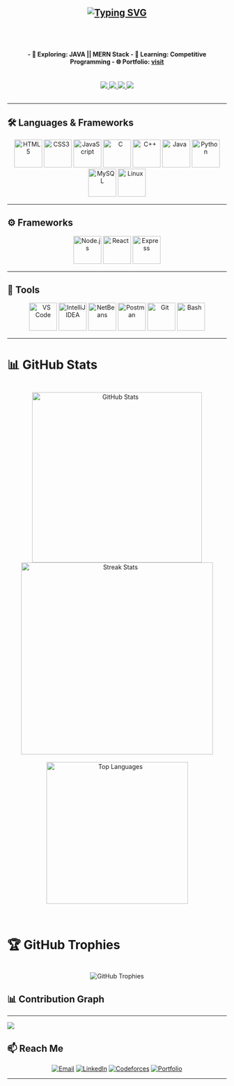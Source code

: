<h2 align="center">
 <a href="https://git.io/typing-svg"><img src="https://readme-typing-svg.herokuapp.com?font=Fira+Code&weight=600&size=28&pause=1000&color=406DF7&width=435&lines=Hi+!+%2C+I'm+Pranta;Competitive+Programmer;Learning:+MERN+Stack" alt="Typing SVG" /></a>
 <h2/>
<br/>
<h4 align="center">
  - 🔭 <strong>Exploring:</strong> JAVA || MERN Stack  
  - 🌱 <strong>Learning:</strong> Competitive Programming  
  - 🌐 <strong>Portfolio:</strong> <a href="https://pranta.live/" target="_blank">visit</a>  
</h4>
<br/>

<div align="center"> 
  <a href="mailto:prantakumerpandit@gmail.com">
    <img src="https://img.shields.io/badge/Gmail-333333?style=for-the-badge&logo=gmail&logoColor=red" />
  </a>
  <a href="https://www.linkedin.com/in/pranta-kumer-pandit-997718383/" target="_blank">
    <img src="https://img.shields.io/badge/LinkedIn-0077B5?style=for-the-badge&logo=linkedin&logoColor=white" target="_blank" />
  </a>
  <a href="https://codeforces.com/profile/pranta2003" target="_blank">
     <img src="https://img.shields.io/badge/Codeforces-1F8ACB?style=for-the-badge&logo=codeforces&logoColor=white" target="_blank" />
  </a>
  <a href="https://pranta.live/" target="_blank">
     <img src="https://img.shields.io/badge/Portfolio-FF5722?style=for-the-badge&logo=todoist&logoColor=white" target="_blank" /> 
  </a>
</div>

<br/>

<hr/>

## 🛠️ Languages & Frameworks

<div align="center">
  <!-- Core languages -->
  <img alt="HTML5" src="https://cdn.jsdelivr.net/gh/devicons/devicon/icons/html5/html5-plain.svg" height="64" />
  <img alt="CSS3" src="https://cdn.jsdelivr.net/gh/devicons/devicon/icons/css3/css3-plain.svg" height="64" />
  <img alt="JavaScript" src="https://cdn.jsdelivr.net/gh/devicons/devicon/icons/javascript/javascript-original.svg" height="64" />
  <img alt="C" src="https://cdn.jsdelivr.net/gh/devicons/devicon/icons/c/c-original.svg" height="64" />
  <img alt="C++" src="https://cdn.jsdelivr.net/gh/devicons/devicon/icons/cplusplus/cplusplus-original.svg" height="64" />
  <img alt="Java" src="https://cdn.jsdelivr.net/gh/devicons/devicon/icons/java/java-original.svg" height="64" />
  <img alt="Python" src="https://cdn.jsdelivr.net/gh/devicons/devicon/icons/python/python-original.svg" height="64" />
  <img alt="MySQL" src="https://cdn.jsdelivr.net/gh/devicons/devicon/icons/mysql/mysql-original.svg" height="64" />
  <img alt="Linux" src="https://cdn.jsdelivr.net/gh/devicons/devicon/icons/linux/linux-original.svg" height="64" />
</div>

---

## ⚙️ Frameworks

<div align="center">
  <img alt="Node.js" src="https://cdn.jsdelivr.net/gh/devicons/devicon/icons/nodejs/nodejs-original.svg" height="64" />
  <img alt="React" src="https://cdn.jsdelivr.net/gh/devicons/devicon/icons/react/react-original.svg" height="64" />
  <img alt="Express" src="https://cdn.jsdelivr.net/gh/devicons/devicon/icons/express/express-original.svg" height="64" />
</div>

---

## 🧰 Tools

<div align="center">
  <img alt="VS Code" src="https://cdn.jsdelivr.net/gh/devicons/devicon/icons/vscode/vscode-original.svg" height="64" />
  <img alt="IntelliJ IDEA" src="https://cdn.jsdelivr.net/gh/devicons/devicon/icons/intellij/intellij-original.svg" height="64" />
  <img alt="NetBeans" src="https://cdn.jsdelivr.net/gh/devicons/devicon/icons/netbeans/netbeans-original.svg" height="64" />
  <img alt="Postman" src="https://cdn.jsdelivr.net/gh/devicons/devicon/icons/postman/postman-original.svg" height="64" />
  <img alt="Git" src="https://cdn.jsdelivr.net/gh/devicons/devicon/icons/git/git-original.svg" height="64" />
  <img alt="Bash" src="https://cdn.jsdelivr.net/gh/devicons/devicon/icons/bash/bash-original.svg" height="64" />
</div>

---

# 📊 GitHub Stats
<br/>

<div align="center">
  <img width="390" src="https://awesome-github-stats.azurewebsites.net/user-stats/pranta2003?cardType=github&theme=tokyonight" alt="GitHub Stats" />
  <img width="440" src="https://github-readme-streak-stats.herokuapp.com/?user=pranta2003&count_private=true&theme=tokyonight&border_radius=10" alt="Streak Stats"/>
</div>

<br/>

<div align="center">
  <img width="325" src="https://github-readme-stats.vercel.app/api/top-langs/?username=pranta2003&hide=HTML&langs_count=8&layout=compact&theme=tokyonight&border_radius=10" alt="Top Languages" />
</div>

<br/>


<br/>

# 🏆 GitHub Trophies
<br/>

<div align="center">
  <img src="https://github-profile-trophy.vercel.app/?username=pranta2003&theme=onestar&no-frame=true&margin-w=4" alt="GitHub Trophies" />
</div>

## 📊 Contribution Graph

<hr/>
<img src="https://github-readme-activity-graph.vercel.app/graph?username=pranta2003&theme=tokyo-night&bg_color=1a1b27&color=70a5fd&line=bf91f3&point=38bdae&area=true&hide_border=true"/>

<br/>


## 📫 Reach Me

<div align="center">
  <a href="mailto:prantakumerpandit@gmail.com"><img alt="Email" src="https://img.shields.io/badge/Email-D14836?style=for-the-badge&logo=gmail&logoColor=white" /></a>
  <a href="https://www.linkedin.com/in/pranta-kumer-pandit-997718383/"><img alt="LinkedIn" src="https://img.shields.io/badge/LinkedIn-0A66C2?style=for-the-badge&logo=linkedin&logoColor=white" /></a>
  <a href="https://codeforces.com/profile/prantakumerpandit"><img alt="Codeforces" src="https://img.shields.io/badge/Codeforces-1F8ACB?style=for-the-badge&logo=codeforces&logoColor=white" /></a>
  <a href="https://pranta.live/"><img alt="Portfolio" src="https://img.shields.io/badge/Portfolio-FF7139?style=for-the-badge&logo=firefox-browser&logoColor=white" /></a>
</div>

---

<p align="center"
  <img src="https://komarev.com/ghpvc/?username=pranta2003&style=flat-square&color=2f81f7" alt="Profile views" />
</p>
